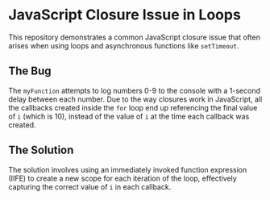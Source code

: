 # JavaScript Closure Issue in Loops

This repository demonstrates a common JavaScript closure issue that often arises when using loops and asynchronous functions like `setTimeout`.

## The Bug

The `myFunction` attempts to log numbers 0-9 to the console with a 1-second delay between each number.  Due to the way closures work in JavaScript, all the callbacks created inside the `for` loop end up referencing the final value of `i` (which is 10), instead of the value of `i` at the time each callback was created.

## The Solution

The solution involves using an immediately invoked function expression (IIFE) to create a new scope for each iteration of the loop, effectively capturing the correct value of `i` in each callback.